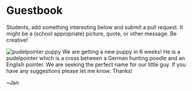 # Guestbook

Students, add something interesting below and submit a pull request. It might be
a (school appropriate) picture, quote, or other message. Be creative!

![pudelpointer puppy](https://s3.amazonaws.com/cdn-origin-etr.akc.org/wp-content/uploads/2017/11/16151452/Pudelpointer-puppy-exploring-in-the-grass.jpg)
We are getting a new puppy in 6 weeks! He is a pudelpointer which is a cross between a German hunting poodle and an English pointer.  We are seeking the perfect name for our little guy.  If you have any suggestions please let me know. Thanks!

~Jan